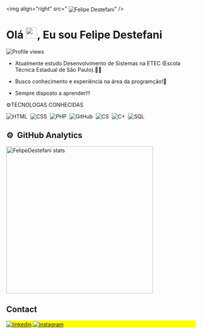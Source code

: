 
 <img align="right" src=" <img align="center" src="https://avatars.githubusercontent.com/u/121129420?v=4" alt="Felipe Destefani"/>" />
<h1 align="left">Olá <img src="https://raw.githubusercontent.com/kaueMarques/kaueMarques/master/hi.gif" height="30px">, Eu sou Felipe Destefani</h1>

<p align="left"> <img src="https://komarev.com/ghpvc/?username=DestefaniF&color=green" alt="Profile views" /> </p>


- Atualmente estudo Desenvolvimento de Sistemas na ETEC (Escola Técnica Estadual de São Paulo).👨‍🎓

- Busco conhecimento e experiência na área da programção!👀

- Sempre disposto a aprender!!! 





⚙TECNOLOGAS CONHECIDAS

![HTML](https://img.shields.io/badge/-HTML-05122A?style=flat&logo=HTML5)&nbsp;
![CSS](https://img.shields.io/badge/-CSS-05122A?style=flat&logo=CSS3&logoColor=1572B6)&nbsp;
![PHP](https://img.shields.io/badge/-PHP-05122A?style=flat&logo=php)&nbsp;
![GitHub](https://img.shields.io/badge/-GitHub-05122A?style=flat&logo=github)&nbsp;
![CS](https://img.shields.io/badge/-CS-05122A?style=flat&logo=C#)&nbsp;
![C+](https://img.shields.io/badge/-C++-05122A?style=flat&logo=C#)&nbsp;
![SQL](https://img.shields.io/badge/-mySQL-05122A?style=flat&logo=mysql)&nbsp;



## ⚙️ &nbsp;GitHub Analytics

<p align="left">
<img width="390em" src="https://github-readme-stats.vercel.app/api?username=FelipeDestefani&show_icons=true&theme=vision-friendly-dark" alt="FelipeDestefani stats"/>
</p>


## Contact

<p align="left" style="background:yellow">


<a href="https://www.linkedin.com/in/felipe-destefani-961b65243" target="_blank">
  <img align="center" src="https://img.shields.io/badge/-FelipeDestefani-05122A?style=flat&logo=linkedin" alt="linkedin"/>
</a>
<a href="https://www.instagram.com/destefani.f" target="_blank">
 <img align="center" src="https://img.shields.io/badge/-FelipeDestefani-05122A?style=flat&logo=instagram" alt="instagram"/>
</a>

</p>



